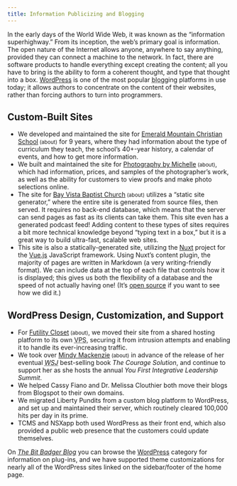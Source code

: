 ```yaml
---
title: Information Publicizing and Blogging
---
```

In the early days of the World Wide Web, it was known as the &ldquo;information superhighway.&rdquo; From its inception, the web&rsquo;s primary goal is information. The open nature of the Internet allows anyone, anywhere to say anything, provided they can connect a machine to the network. In fact, there are software products to handle everything except creating the content; all you have to bring is the ability to form a coherent thought, and type that thought into a box. [WordPress](https://wordpress.org "WordPress") is one of the most popular <abbr title="Web Log">blog</abbr>ging platforms in use today; it allows authors to concentrate on the content of their websites, rather than forcing authors to turn into programmers.

## Custom-Built Sites

- We developed and maintained the site for [Emerald Mountain Christian School](http://www.emeraldmountainchristianschool.org)<small> (<nuxt-link to="/solutions/emerald-mountain-christian-school" title="Emerald Mountain Christian School &bull; Bit Badger Solutions">about</nuxt-link>)</small> for 9 years, where they had information about the type of curriculum they teach, the school&rsquo;s 40+-year history, a calendar of events, and how to get more information.
- We built and maintained the site for [Photography by Michelle](https://www.summershome.org)<small> (<nuxt-link to="/solutions/photography-by-michelle" title="Photography by Michelle &bull; Bit Badger Solutions">about</nuxt-link>)</small>, which had information, prices, and samples of the photographer&rsquo;s work, as well as the ability for customers to view proofs and make photo selections online.
- The site for [Bay Vista Baptist Church](https://bayvista.org "Bay Vista Baptist Church")<small> (<nuxt-link to="/solutions/bay-vista" title="Bay Vista Baptist Church &bull; Bit Badger Solutions">about</nuxt-link>)</small> utilizes a &ldquo;static site generator,&rdquo; where the entire site is generated from source files, then served. It requires no back-end database, which means that the server can send pages as fast as its clients can take them. This site even has a generated podcast feed! Adding content to these types of sites requires a bit more technical knowledge beyond &ldquo;typing text in a box,&rdquo; but it is a great way to build ultra-fast, scalable web sites.
- This site is also a statically-generated site, utilizing the [Nuxt](https://nuxtjs.org) project for the [Vue.js](https://vuejs.org) JavaScript framework. Using Nuxt&rsquo;s content plugin, the majority of pages are written in Markdown (a very writing-friendly format). We can include data at the top of each file that controls how it is displayed; this gives us both the flexibility of a database and the speed of not actually having one! (It&rsquo;s [open source](https://github.com/bit-badger/bitbadger.solutions) if you want to see how we did it.)

## WordPress Design, Customization, and Support

- For [Futility Closet](https://www.futilitycloset.com "Futility Closet")<small> (<nuxt-link to="/solutions/futility-closet" title="Futility Closet &bull; Bit Badger Solutions">about</nuxt-link>)</small>, we moved their site from a shared hosting platform to its own <abbr title="Virtual Private Server">VPS</abbr>, securing it from intrusion attempts and enabling it to handle its ever-increasing traffic.
- We took over [Mindy Mackenzie](https://mindymackenzie.com "Mindy Mackenzie")<small> (<nuxt-link to="/solutions/mindy-mackenzie" title="Mindy Mackenzie &bull; Bit Badger Solutions">about</nuxt-link>)</small> in advance of the release of her eventual _<abbr title="Wall Street Journal">WSJ</abbr>_ best-selling book _The Courage Solution_, and continue to support her as she hosts the annual _You First Integrative Leadership Summit_.
- We helped <nuxt-link to="/solutions/cassy-fiano" title="Cassy Fiano &bull; Bit Badger Solutions">Cassy Fiano</nuxt-link> and <nuxt-link to="/solutions/dr-melissa-clouthier" title="Dr. Melissa Clouthier &bull; Bit Badger Solutions">Dr. Melissa Clouthier</nuxt-link> both move their blogs from Blogspot to their own domains.
- We migrated <nuxt-link to="/solutions/liberty-pundits" title="Liberty Pundits &bull; Bit Badger Solutions">Liberty Pundits</nuxt-link> from a custom blog platform to WordPress, and set up and maintained their server, which routinely cleared 100,000 hits per day in its prime.
- <nuxt-link to="/solutions/tcms" title="The Clearinghouse Management System (TCMS) &bull; Bit Badger Solutions">TCMS</nuxt-link> and <nuxt-link to="/solutions/nsx" title="NSXapp &bull; Bit Badger Solutions">NSXapp</nuxt-link> both used WordPress as their front end, which also provided a public web presence that the customers could update themselves.

On _[The Bit Badger Blog](https://blog.bitbadger.solutions "The Bit Badger Blog")_ you can browse the [WordPress](https://blog.bitbadger.solutions/category/wordpress "WordPress &bull; The Bit Badger Blog") category for information on plug-ins, and we have supported theme customizations for nearly all of the WordPress sites linked on the sidebar/footer of the home page.

